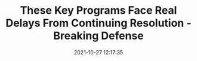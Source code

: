 ---
"title": "These Key Programs Face Real Delays From Continuing Resolution - Breaking Defense"
"date": "2021-10-27 12:17:35"
"feed_name": "GOOGLENEWSINDUSTRIAL"
"feed_website": "https://news.google.com/search?q=industrial%2Bincident&hl=en-US&gl=US&ceid=US:en"
"feed_rss": "https://news.google.com/rss/search?q=industrial%2Bincident&hl=en-US&gl=US&ceid=US:en"
"link": "https://breakingdefense.com/2021/10/these-key-programs-face-real-delays-from-continuing-resolution/"
"source": "{'href': 'https://breakingdefense.com', 'title': 'Breaking Defense'}"
"file": "_posts/2021-1-1-1ba5e3dcd4d9485cd4b9765789606c3bfd5afb6a.md"
"accident": "0"
"drilling": "0"
"dead": "0"
"injured": "0"
"arrested": "0"
"place": "unknown place"
"where": "unknown site"
"causes": "unknown"
"place_uri": "unknown place"
---